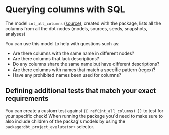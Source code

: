 # Querying columns with SQL

The model `int_all_columns` ([source](https://github.com/dbt-labs/dbt-project-evaluator/tree/main/models/marts/core/int_all_columns.sql)), created with the package, lists all the columns from all the dbt nodes (models, sources, seeds, snapshots, analyses)

You can use this model to help with questions such as:

- Are there columns with the same name in different nodes?
- Are there columns that lack descriptions?
- Do any columns share the same name but have different descriptions?
- Are there columns with names that match a specific pattern (regex)?
- Have any prohibited names been used for columns?


## Defining additional tests that match your exact requirements

You can create a custom test against  `{{ ref(int_all_columns) }}` to test for your specific check! When running the package you'd need to make sure to also include children of the packag's models by using the `package:dbt_project_evalutator+` selector.

